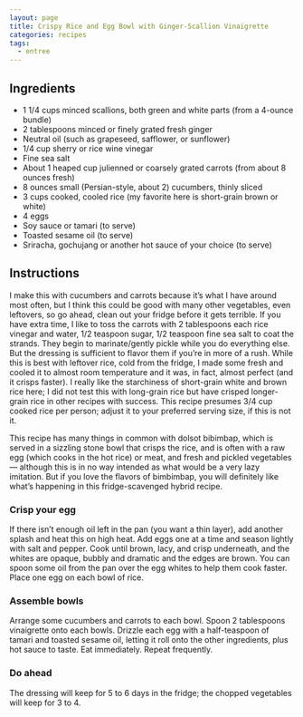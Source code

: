 ```yaml
---
layout: page
title: Crispy Rice and Egg Bowl with Ginger-Scallion Vinaigrette
categories: recipes
tags:
  - entree
---
```


## Ingredients

- 1 1/4 cups minced scallions, both green and white parts (from a 4-ounce bundle)
- 2 tablespoons minced or finely grated fresh ginger
- Neutral oil (such as grapeseed, safflower, or sunflower)
- 1/4 cup sherry or rice wine vinegar
- Fine sea salt
- About 1 heaped cup julienned or coarsely grated carrots (from about 8 ounces fresh)
- 8 ounces small (Persian-style, about 2) cucumbers, thinly sliced
- 3 cups cooked, cooled rice (my favorite here is short-grain brown or white)
- 4 eggs
- Soy sauce or tamari (to serve)
- Toasted sesame oil (to serve)
- Sriracha, gochujang or another hot sauce of your choice (to serve)

## Instructions

I make this with cucumbers and carrots because it’s what I have around most often, but I think this could be good with many other vegetables, even leftovers, so go ahead, clean out your fridge before it gets terrible. If you have extra time, I like to toss the carrots with 2 tablespoons each rice vinegar and water, 1/2 teaspoon sugar, 1/2 teaspoon fine sea salt to coat the strands. They begin to marinate/gently pickle while you do everything else. But the dressing is sufficient to flavor them if you’re in more of a rush.
While this is best with leftover rice, cold from the fridge, I made some fresh and cooled it to almost room temperature and it was, in fact, almost perfect (and it crisps faster). I really like the starchiness of short-grain white and brown rice here; I did not test this with long-grain rice but have crisped longer-grain rice in other recipes with success. This recipe presumes 3/4 cup cooked rice per person; adjust it to your preferred serving size, if this is not it.

This recipe has many things in common with dolsot bibimbap, which is served in a sizzling stone bowl that crisps the rice, and is often with a raw egg (which cooks in the hot rice) or meat, and fresh and pickled vegetables — although this is in no way intended as what would be a very lazy imitation. But if you love the flavors of bimbimbap, you will definitely like what’s happening in this fridge-scavenged hybrid recipe.

### Crisp your egg

If there isn’t enough oil left in the pan (you want a thin layer), add another splash and heat this on high heat. Add eggs one at a time and season lightly with salt and pepper. Cook until brown, lacy, and crisp underneath, and the whites are opaque, bubbly and dramatic and the edges are brown. You can spoon some oil from the pan over the egg whites to help them cook faster. Place one egg on each bowl of rice.

### Assemble bowls

Arrange some cucumbers and carrots to each bowl. Spoon 2 tablespoons vinaigrette onto each bowls. Drizzle each egg with a half-teaspoon of tamari and toasted sesame oil, letting it roll onto the other ingredients, plus hot sauce to taste. Eat immediately. Repeat frequently.

### Do ahead

The dressing will keep for 5 to 6 days in the fridge; the chopped vegetables will keep for 3 to 4.
